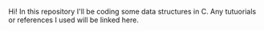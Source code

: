 Hi! In this repository I'll be coding some data structures in C. Any tutuorials or references I used will be linked here.